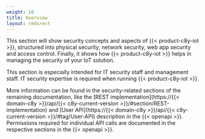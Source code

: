 ```yaml
---
weight: 10
title: Overview
layout: redirect
---
```


This section will show security concepts and aspects of {{< product-c8y-iot >}}, structured into physical security, network security, web app security and access control. Finally, it shows how {{< product-c8y-iot >}} helps in managing the security of your IoT solution.

This section is especially intended for IT security staff and management staff. IT security expertise is required when running {{< product-c8y-iot >}}.

More information can be found in the security-related sections of the remaining documentation, like the [REST implementation](https://{{< domain-c8y >}}/api/{{< c8y-current-version >}}/#section/REST-implementation) and [User API](https://{{< domain-c8y >}}/api/{{< c8y-current-version >}}/#tag/User-API) description in the {{< openapi >}}. Permissions required for individual API calls are documented in the respective sections in the {{< openapi >}}.
